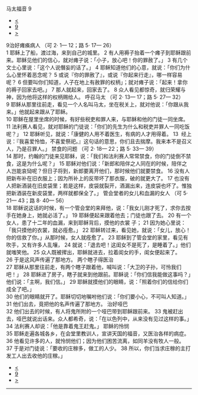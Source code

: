 ﻿





 马太福音 9




* [<](bible/MAT08.md)
* [9](bible/MAT.md)
* [>](bible/MAT10.md)



 
9治好瘫痪病人 （可
2·
1—
12；路
5·
17—
26）  
1 耶稣上了船，渡过海，来到自己的城里。 
2 有人用褥子抬着一个瘫子到耶稣跟前来。耶稣见他们的信心，就对瘫子说：「小子，放心吧！你的罪赦了。」 
3 有几个文士心里说：「这个人说僭妄的话了。」 
4 耶稣知道他们的心意，就说：「你们为什么心里怀着恶念呢？ 
5 或说『你的罪赦了』，或说『你起来行走』，哪一样容易呢？ 
6 但要叫你们知道，人子在地上有赦罪的权柄」；就对瘫子说：「起来！拿你的褥子回家去吧。」 
7 那人就起来，回家去了。 
8 众人看见都惊奇，就归荣耀与神，因为他将这样的权柄赐给人。 呼召马太 （可
2·
13—
17；路
5·
27—
32）  
9 耶稣从那里往前走，看见一个人名叫马太，坐在税关上，就对他说：「你跟从我来。」他就起来跟从了耶稣。  
10 耶稣在屋里坐席的时候，有好些税吏和罪人来，与耶稣和他的门徒一同坐席。 
11 法利赛人看见，就对耶稣的门徒说：「你们的先生为什么和税吏并罪人一同吃饭呢？」 
12 耶稣听见，就说：「康健的人用不着医生，有病的人才用得着。 
13  经上说：『我喜爱怜恤，不喜爱祭祀。』这句话的意思，你们且去揣摩。我来本不是召义人，乃是召罪人。」 禁食的问题 （可
2·
18—
22；路
5·
33—
39）  
14 那时，约翰的门徒来见耶稣，说：「我们和法利赛人常常禁食，你的门徒倒不禁食，这是为什么呢？」 
15 耶稣对他们说：「新郎和陪伴之人同在的时候，陪伴之人岂能哀恸呢？但日子将到，新郎要离开他们，那时候他们就要禁食。 
16 没有人把新布补在旧衣服上；因为所补上的反带坏了那衣服，破的就更大了。 
17 也没有人把新酒装在旧皮袋里；若是这样，皮袋就裂开，酒漏出来，连皮袋也坏了。惟独把新酒装在新皮袋里，两样就都保全了。」 管会堂者的女儿和血漏的女人 （可
5·
21—
43；路
8·
40—
56）  
18 耶稣说这话的时候，有一个管会堂的来拜他，说：「我女儿刚才死了，求你去按手在她身上，她就必活了。」 
19 耶稣便起来跟着他去；门徒也跟了去。 
20 有一个女人，患了十二年的血漏，来到耶稣背后，摸他的衣裳 子； 
21 因为她心里说：「我只摸他的衣裳，就必痊愈。」 
22 耶稣转过来，看见她，就说：「女儿，放心！你的信救了你。」从那时候，女人就痊愈了。 
23 耶稣到了管会堂的家里，看见有吹手，又有许多人乱嚷， 
24 就说：「退去吧！这闺女不是死了，是睡着了。」他们就嗤笑他。 
25 众人既被撵出，耶稣就进去，拉着闺女的手，闺女便起来了。 
26 于是这风声传遍了那地方。 两个瞎子得医治  
27 耶稣从那里往前走，有两个瞎子跟着他，喊叫说：「大卫的子孙，可怜我们吧！」 
28 耶稣进了房子，瞎子就来到他跟前。耶稣说：「你们信我能做这事吗？」他们说：「主啊，我们信。」 
29 耶稣就摸他们的眼睛，说：「照着你们的信给你们成全了吧。」  
30 他们的眼睛就开了。耶稣切切地嘱咐他们说：「你们要小心，不可叫人知道。」 
31 他们出去，竟把他的名声传遍了那地方。 治好哑巴  
32 他们出去的时候，有人将鬼所附的一个哑巴带到耶稣跟前来。 
33 鬼被赶出去，哑巴就说出话来。众人都希奇，说：「在以色列中，从来没有见过这样的事。」 
34 法利赛人却说：「他是靠着鬼王赶鬼。」 耶稣的怜悯  
35 耶稣走遍各城各乡，在会堂里教训人，宣讲天国的福音，又医治各样的病症。 
36 他看见许多的人，就怜悯他们；因为他们困苦流离，如同羊没有牧人一般。 
37 于是对门徒说：「要收的庄稼多，做工的人少。 
38 所以，你们当求庄稼的主打发工人出去收他的庄稼。」 
* [<](bible/MAT08.md)
* [9](bible/MAT.md)
* [>](bible/MAT10.md)





---









